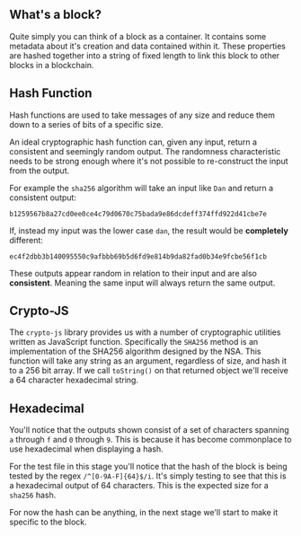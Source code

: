 ## What's a block?

Quite simply you can think of a block as a container. It contains some metadata about it's creation and data contained within it. These properties are hashed together into a string of fixed length to link this block to other blocks in a blockchain. 

## Hash Function

Hash functions are used to take messages of any size and reduce them down to a series of bits of a specific size.  

An ideal cryptographic hash function can, given any input, return a consistent and seemingly random output. The randomness characteristic needs to be strong enough where it's not possible to re-construct the input from the output.

For example the `sha256` algorithm will take an input like `Dan` and return a consistent output: 

`b1259567b8a27cd0ee0ce4c79d0670c75bada9e86dcdeff374ffd922d41cbe7e`

If, instead my input was the lower case `dan`, the result would be **completely** different: 

`ec4f2dbb3b140095550c9afbbb69b5d6fd9e814b9da82fad0b34e9fcbe56f1cb`

These outputs appear random in relation to their input and are also **consistent**. Meaning the same input will always return the same output. 

## Crypto-JS

The `crypto-js` library provides us with a number of cryptographic utilities written as JavaScript function. Specifically the `SHA256` method is an implementation of the SHA256 algorithm designed by the NSA. This function will take any string as an argument, regardless of size, and hash it to a 256 bit array. If we call `toString()` on that returned object we'll receive a 64 character hexadecimal string.

## Hexadecimal

You'll notice that the outputs shown consist of a set of characters spanning `a` through `f` and `0` through `9`. This is because it has become commonplace to use hexadecimal when displaying a hash. 

For the test file in this stage you'll notice that the hash of the block is being tested by the regex `/^[0-9A-F]{64}$/i`. It's simply testing to see that this is a hexadecimal output of 64 characters. This is the expected size for a `sha256` hash. 

For now the hash can be anything, in the next stage we'll start to make it specific to the block.